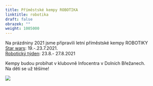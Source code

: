 ```yaml
---
title: Příměstské kempy ROBOTIKA
linktitle: robotika
draft: false
obrazek: ""
weight: 1005000
---
```

Na prázdniny 2021 jsme připravili letní příměstské kempy ROBOTIKY\
[Star wars](https://kiddum.webooker.eu/Courses/Register/102479?returnUrl=Courses&tabName=detail): 19.-.23.7.2021. \
[Robotický týden](https://kiddum.webooker.eu/Courses/Register/104406?returnUrl=Courses&tabName=detail): 23.8.- 27.8.2021

Kempy budou probíhat v klubovně Infocentra v Dolních Břežanech.\
Na děti se už těšíme!

![](/assets/media/kempy_robotika.jpg)